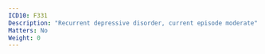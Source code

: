 ```yaml
---
ICD10: F331
Description: "Recurrent depressive disorder, current episode moderate"
Matters: No
Weight: 0
---
```


